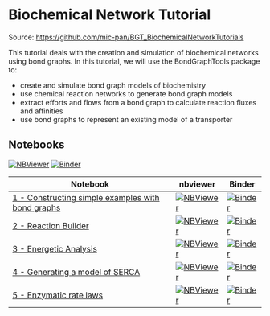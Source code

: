 Biochemical Network Tutorial
============================

Source:  https://github.com/mic-pan/BGT_BiochemicalNetworkTutorials

This tutorial deals with the creation and simulation of biochemical networks using bond graphs. In this tutorial, we will use the BondGraphTools package to:
- create and simulate bond graph models of biochemistry
- use chemical reaction networks to generate bond graph models
- extract efforts and flows from a bond graph to calculate reaction fluxes and affinities
- use bond graphs to represent an existing model of a transporter


## Notebooks
[![NBViewer](https://github.com/jupyter/design/blob/master/logos/Badges/nbviewer_badge.svg)](https://nbviewer.jupyter.org/github/michaelpan92/BGT_BiochemicalNetworkTutorials/tree/master/) [![Binder](https://mybinder.org/badge_logo.svg)](https://mybinder.org/v2/gh/michaelpan92/BGT_BiochemicalNetworkTutorials/master)

Notebook | nbviewer | Binder
--- | --- | ---
[1 - Constructing simple examples with bond graphs](https://github.com/michaelpan92/BGT_BiochemicalNetworkTutorials/blob/master/1%20-%20Constructing%20simple%20examples%20with%20bond%20graphs.ipynb) | [![NBViewer](https://github.com/jupyter/design/blob/master/logos/Badges/nbviewer_badge.svg)](https://nbviewer.jupyter.org/github/michaelpan92/BGT_BiochemicalNetworkTutorials/blob/master/1%20-%20Constructing%20simple%20examples%20with%20bond%20graphs.ipynb) | [![Binder](https://mybinder.org/badge_logo.svg)](https://mybinder.org/v2/gh/michaelpan92/BGT_BiochemicalNetworkTutorials/master?filepath=1%20-%20Constructing%20simple%20examples%20with%20bond%20graphs.ipynb)
[2 - Reaction Builder](https://github.com/michaelpan92/BGT_BiochemicalNetworkTutorials/blob/master/2%20-%20Reaction%20Builder.ipynb)|[![NBViewer](https://github.com/jupyter/design/blob/master/logos/Badges/nbviewer_badge.svg)](https://nbviewer.jupyter.org/github/michaelpan92/BGT_BiochemicalNetworkTutorials/blob/master/2%20-%20Reaction%20Builder.ipynb) | [![Binder](https://mybinder.org/badge_logo.svg)](https://mybinder.org/v2/gh/michaelpan92/BGT_BiochemicalNetworkTutorials/master?filepath=2%20-%20Reaction%20Builder.ipynb)
[3 - Energetic Analysis](https://github.com/michaelpan92/BGT_BiochemicalNetworkTutorials/blob/master/3%20-%20Energetic%20analysis.ipynb)|[![NBViewer](https://github.com/jupyter/design/blob/master/logos/Badges/nbviewer_badge.svg)](https://nbviewer.jupyter.org/github/michaelpan92/BGT_BiochemicalNetworkTutorials/blob/master/3%20-%20Energetic%20analysis.ipynb) | [![Binder](https://mybinder.org/badge_logo.svg)](https://mybinder.org/v2/gh/michaelpan92/BGT_BiochemicalNetworkTutorials/master?filepath=3%20-%20Energetic%20analysis.ipynb)
[4 - Generating a model of SERCA](https://github.com/michaelpan92/BGT_BiochemicalNetworkTutorials/blob/master/4%20-%20Generating%20a%20model%20of%20SERCA.ipynb)|[![NBViewer](https://github.com/jupyter/design/blob/master/logos/Badges/nbviewer_badge.svg)](https://nbviewer.jupyter.org/github/michaelpan92/BGT_BiochemicalNetworkTutorials/blob/master/4%20-%20Generating%20a%20model%20of%20SERCA.ipynb) | [![Binder](https://mybinder.org/badge_logo.svg)](https://mybinder.org/v2/gh/michaelpan92/BGT_BiochemicalNetworkTutorials/master?filepath=4%20-%20Generating%20a%20model%20of%20SERCA.ipynb)
[5 - Enzymatic rate laws](https://github.com/michaelpan92/BGT_BiochemicalNetworkTutorials/blob/master/5%20-%20Constitutive%20equations.ipynb)|[![NBViewer](https://github.com/jupyter/design/blob/master/logos/Badges/nbviewer_badge.svg)](https://nbviewer.jupyter.org/github/michaelpan92/BGT_BiochemicalNetworkTutorials/blob/master/5%20-%20Constitutive%20equations.ipynb) | [![Binder](https://mybinder.org/badge_logo.svg)](https://mybinder.org/v2/gh/michaelpan92/BGT_BiochemicalNetworkTutorials/master?filepath=5%20-%20Constitutive%20equations.ipynb)
